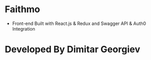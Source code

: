# Faithmo
- Front-end Built with React.js & Redux and Swagger API & Auth0 Integration


# Developed By Dimitar Georgiev
